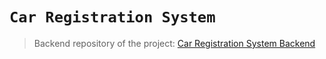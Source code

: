 # `Car Registration System`
> Backend repository of the project: [Car Registration System Backend](https://github.com/ccelimli/Car-Registration-System-Backend)

